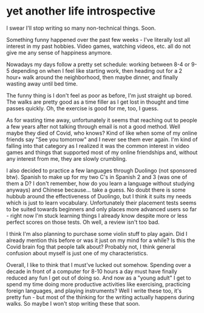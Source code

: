 # yet another life introspective

I swear I'll stop writing so many non-technical things. Soon.

Something funny happened over the past few weeks - I've literally lost all interest
in my past hobbies. Video games, watching videos, etc. all do not give me any sense
of happiness anymore.

Nowadays my days follow a pretty set schedule: working between 8-4 or 9-5 depending
on when I feel like starting work, then heading out for a 2 hour+ walk around the
neighborhood, then maybe dinner, and finally wasting away until bed time.

The funny thing is I don't feel as poor as before, I'm just straight up bored. The
walks are pretty good as a time filler as I get lost in thought and time passes quickly.
Oh, the exercise is good for me, too, I guess.

As for wasting time away, unfortunately it seems that reaching out to people a few
years after not talking through email is not a good method. Well maybe they died
of Covid, who knows? Kind of like when some of my online friends say "See you tomorrow"
and I never see them ever again. I'm kind of falling into that category as I realized
it was the common interest in video games and things that supported most of my online
friendships and, without any interest from me, they are slowly crumbling.

I also decided to practice a few languages through Duolingo (not sponsored btw).
Spanish to make up for my two C's in Spanish 2 and 3 (was one of them a D? I don't
remember, how do you learn a language without studying anyways) and Chinese because...
take a guess. No doubt there is some hubbub around the effectiveness of Duolingo,
but I think it suits my needs which is just to learn vocabulary. Unfortunately their
placement tests seems to be suited towards beginners and only places more advanced
users so far - right now I'm stuck learning things I already know despite more or
less perfect scores on those tests. Oh well, a review isn't too bad.

I think I'm also planning to purchase some violin stuff to play again. Did I already
mention this before or was it just on my mind for a while? Is this the Covid brain
fog that people talk about? Probably not, I think general confusion about myself
is just one of my characteristics.

Overall, I like to think that I must've lucked out somehow. Spending over a decade
in front of a computer for 8-10 hours a day must have finally reduced any fun I get
out of doing so. And now as a "young adult" I get to spend my time doing more productive
activities like exercising, practicing foreign languages, and playing instruments?
Well I write these too, it's pretty fun - but most of the thinking for the writing
actually happens during walks. So maybe I won't stop writing these that soon.
